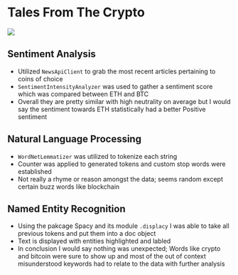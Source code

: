 # Tales From The Crypto

![](https://lh5.googleusercontent.com/csUOAj7wCNUx3USnLE7yEXnrIU8fcKHoYzizj8pJXlXUI0AyGxTOSceKDj6YDF-BRijiCJ_NRJoSwHCseb--Vm2eduXzya934xXpGN2xKR3l7RnhuVn44yVChJrbqwt6Hw)

## Sentiment Analysis

* Utilized ```NewsApiClient``` to grab the most recent articles pertaining to coins of choice
* ```SentimentIntensityAnalyzer``` was used to gather a sentiment score which was compared between ETH and BTC
* Overall they are pretty similar with high neutrality on average but I would say the sentiment towards ETH statistically had a better Positive sentiment

## Natural Language Processing

* ```WordNetLemmatizer``` was utilized to tokenize each string
* Counter was applied to generated tokens and custom stop words were established
* Not really a rhyme or reason amongst the data; seems random except certain buzz words like blockchain

## Named Entity Recognition

* Using the pakcage Spacy and its module ```.displacy``` I was able to take all previous tokens and put them into a doc object
* Text is displayed with entities highlighted and labled
* In conclusion I would say nothing was unexpected; Words like crypto and bitcoin were sure to show up and most of the out of context misunderstood keywords had to relate to the data with further analysis